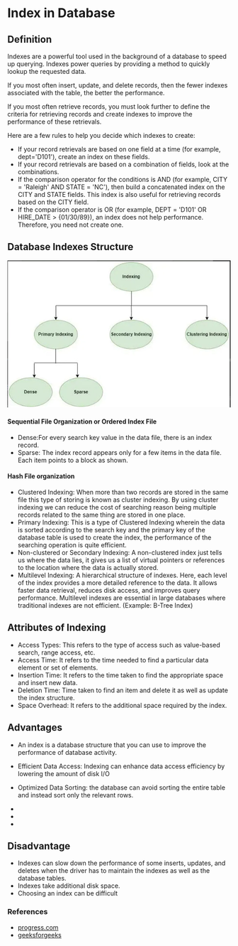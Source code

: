 # Index in Database

## Definition
Indexes are a powerful tool used in the background of a database to speed up querying. Indexes power queries by providing a method to quickly lookup the requested data.

If you most often insert, update, and delete records, then the fewer indexes associated with the table, the better the performance. 

If you most often retrieve records, you must look further to define the criteria for retrieving records and create indexes to improve the performance of these retrievals.

Here are a few rules to help you decide which indexes to create:

- If your record retrievals are based on one field at a time (for example, dept='D101'), create an index on these fields.
- If your record retrievals are based on a combination of fields, look at the combinations.
- If the comparison operator for the conditions is AND (for example, CITY = 'Raleigh' AND STATE = 'NC'), then build a concatenated index on the CITY and STATE fields. This index is also useful for retrieving records based on the CITY field.
- If the comparison operator is OR (for example, DEPT = 'D101' OR HIRE_DATE > {01/30/89}), an index does not help performance. Therefore, you need not create one.

## Database Indexes Structure
![Data Base indexes Structure](./images/database_index_structure.jpg)

#### Sequential File Organization or Ordered Index File
- Dense:For every search key value in the data file, there is an index record.
- Sparse: The index record appears only for a few items in the data file. Each item points to a block as shown. 

#### Hash File organization
- Clustered Indexing: When more than two records are stored in the same file this type of storing is known as cluster indexing. By using cluster indexing we can reduce the cost of searching reason being multiple records related to the same thing are stored in one place.
- Primary Indexing: This is a type of Clustered Indexing wherein the data is sorted according to the search key and the primary key of the database table is used to create the index, the performance of the searching operation is quite efficient. 
- Non-clustered or Secondary Indexing: A non-clustered index just tells us where the data lies, it gives us a list of virtual pointers or references to the location where the data is actually stored. 
- Multilevel Indexing: A hierarchical structure of indexes. Here, each level of the index provides a more detailed reference to the data. It allows faster data retrieval, reduces disk access, and improves query performance. Multilevel indexes are essential in large databases where traditional indexes are not efficient. (Example: B-Tree Index)

## Attributes of Indexing
- Access Types: This refers to the type of access such as value-based search, range access, etc.
- Access Time: It refers to the time needed to find a particular data element or set of elements.
- Insertion Time: It refers to the time taken to find the appropriate space and insert new data.
- Deletion Time: Time taken to find an item and delete it as well as update the index structure.
- Space Overhead: It refers to the additional space required by the index.


## Advantages
- An index is a database structure that you can use to improve the performance of database activity.

- Efficient Data Access: Indexing can enhance data access efficiency by lowering the amount of disk I/O
- Optimized Data Sorting: the database can avoid sorting the entire table and instead sort only the relevant rows.
- 
- 
- 
## Disadvantage

- Indexes can slow down the performance of some inserts, updates, and deletes when the driver has to maintain the indexes as well as the database tables.
- Indexes take additional disk space.
- Choosing an index can be difficult



### References
- [progress.com](https://www.progress.com/tutorials/odbc/using-indexes#:~:text=An%20index%20is%20a%20database,single%20field%20name%2C%20like%20EMP_ID.)
- [geeksforgeeks](https://www.geeksforgeeks.org/indexing-in-databases-set-1/)